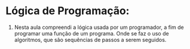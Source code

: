 # Lógica de Programação:

1. Nesta aula compreendi a lógica usada por um programador, a fim de programar uma função de um programa. Onde se faz o uso de algoritmos, que são sequências de passos a serem seguidos.
